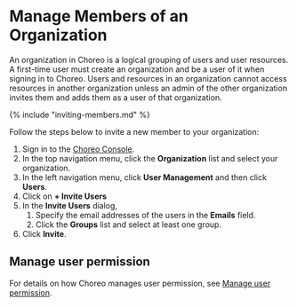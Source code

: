 # Manage Members of an Organization

An organization in Choreo is a logical grouping of users and user resources. A first-time user must create an organization and be a user of it when signing in to Choreo. Users and resources in an organization cannot access resources in another organization unless an admin of the other organization invites them and adds them as a user of that organization.

{% include "inviting-members.md" %}

Follow the steps below to invite a new member to your organization:

1.  Sign in to the [Choreo Console](https://console.choreo.dev/).
2.  In the top navigation menu, click the **Organization** list and select your organization.
3.  In the left navigation menu, click **User Management** and then click **Users**.
4.  Click on **+ Invite Users** 
5. In the **Invite Users** dialog,
    1. Specify the email addresses of the users in the **Emails** field.
    2. Click the **Groups** list and select at least one group.
6. Click **Invite**.

## Manage user permission

For details on how Choreo manages user permission, see [Manage user permission](../choreo-concepts/organization.md#manage-user-permission).
